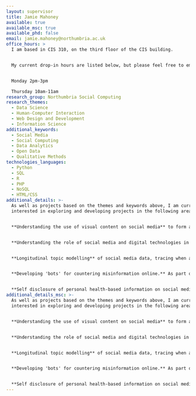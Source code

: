 ```yaml
---
layout: supervisor
title: Jamie Mahoney
available: true
available_msc: true
available_phd: false
email: jamie.mahoney@northumbria.ac.uk
office_hours: >
  I am based in CIS 310, on the third floor of the CIS building.


  My current drop-in hours are listed below, but please feel free to email to make an appointment outside of these times. 


  Monday 2pm-3pm 

  Thursday 10am-11am
research_group: Northumbria Social Computing
research_themes:
  - Data Science
  - Human-Computer Interaction
  - Web Design and Development
  - Information Science
additional_keywords:
  - Social Media
  - Social Computing
  - Data Analytics
  - Open Data
  - Qualitative Methods
technologies_languages:
  - Python
  - SQL
  - R
  - PHP
  - NoSQL
  - HTML/CSS
additional_details: >-
  A﻿s well as projects based on the themes and keywords above, I am currently
  interested in exploring and developing projects in the following areas:


  **Understanding the use of visual content on social media** to form and disseminate narratives and information in various contexts, such as politics, sports, or healthcare. This would not only focus on the collection and analysis of relevant data, but how this might be done reliably and effectively, on a larger scale.


  **Understanding the role of social media and digital technologies in politics.** Technologies such as social media platforms will invariably play a role in how many individuals search, find, and are exposed to political content and information. Areas of investigation may include: understanding how individuals perceive these platforms, the extent to which they consciously seek political information online, and how this information influences their political opinions and involvement in political processes.


  **Longitudinal topic modelling** of social media data, tracing when and how certain topics have formed and evolved over time. In doing so, we can identify how topics of discussion have developed from seemingly innocuous topics through to more extreme and problematic topics.


  **D﻿eveloping 'bots' for countering misinformation online.** As part of the PERCEPTIONS project (which you can find here: <https://www.perceptions.eu/>) we have been considering how approaches such as 'bot' accounts might be used to identify and/or counter misinformation online. While the PERCEPTIONS project focused on the context of migration to Europe, such approaches could be used in other contexts.


  **S﻿elf disclosure of personal health-based information on social media.** Prior to Covid-19, many people would not necessarily disclose their own health information on social media. However, many people have use social media to share images of their Covid-19 tests (both positive and negative) online. I am interested in identifying how we might retrieve relevant data from online platforms (which may include image analysis to identify which images contain lateral flow tests, for example), and analysing this data to understand the motivations for doing so, and what kinds of information and topics are being shared and discussed as a result.
additional_details_msc: >-
  A﻿s well as projects based on the themes and keywords above, I am currently
  interested in exploring and developing projects in the following areas:


  **Understanding the use of visual content on social media** to form and disseminate narratives and information in various contexts, such as politics, sports, or healthcare. This would not only focus on the collection and analysis of relevant data, but how this might be done reliably and effectively, on a larger scale.


  **Understanding the role of social media and digital technologies in politics.** Technologies such as social media platforms will invariably play a role in how many individuals search, find, and are exposed to political content and information. Areas of investigation may include: understanding how individuals perceive these platforms, the extent to which they consciously seek political information online, and how this information influences their political opinions and involvement in political processes.


  **Longitudinal topic modelling** of social media data, tracing when and how certain topics have formed and evolved over time. In doing so, we can identify how topics of discussion have developed from seemingly innocuous topics through to more extreme and problematic topics.


  **D﻿eveloping 'bots' for countering misinformation online.** As part of the PERCEPTIONS project (which you can find here: <https://www.perceptions.eu/>) we have been considering how approaches such as 'bot' accounts might be used to identify and/or counter misinformation online. While the PERCEPTIONS project focused on the context of migration to Europe, such approaches could be used in other contexts.


  **S﻿elf disclosure of personal health-based information on social media.** Prior to Covid-19, many people would not necessarily disclose their own health information on social media. However, many people have use social media to share images of their Covid-19 tests (both positive and negative) online. I am interested in identifying how we might retrieve relevant data from online platforms (which may include image analysis to identify which images contain lateral flow tests, for example), and analysing this data to understand the motivations for doing so, and what kinds of information and topics are being shared and discussed as a result.
---
```

